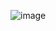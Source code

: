 
![image](https://user-images.githubusercontent.com/92241390/215583385-1592bfcb-e3b4-4360-8115-326e8b311832.png)
